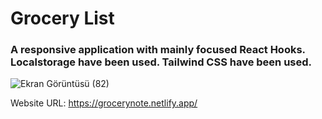 # Grocery List

### A responsive application with mainly focused React Hooks. Localstorage have been used. Tailwind CSS have been used.

![Ekran Görüntüsü (82)](https://user-images.githubusercontent.com/99605875/214370443-10b28658-33da-4311-84fd-fe69ebfef6d9.png)


Website URL: https://grocerynote.netlify.app/
